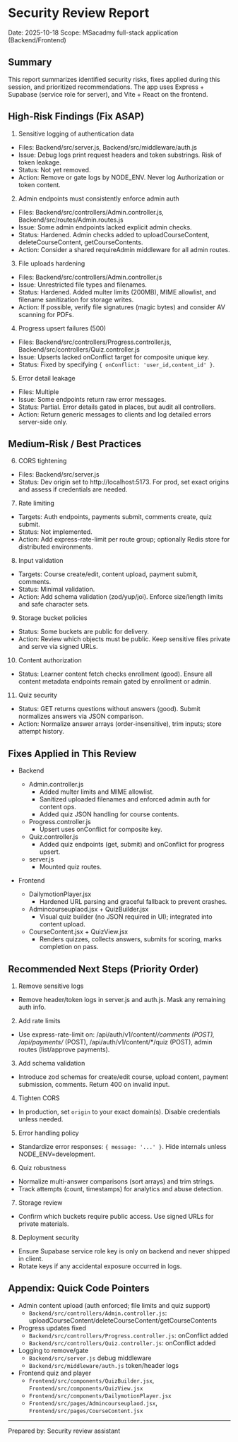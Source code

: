 # Security Review Report

Date: 2025-10-18
Scope: MSacadmy full-stack application (Backend/Frontend)

## Summary
This report summarizes identified security risks, fixes applied during this session, and prioritized recommendations. The app uses Express + Supabase (service role for server), and Vite + React on the frontend.

## High-Risk Findings (Fix ASAP)

1) Sensitive logging of authentication data
- Files: Backend/src/server.js, Backend/src/middleware/auth.js
- Issue: Debug logs print request headers and token substrings. Risk of token leakage.
- Status: Not yet removed.
- Action: Remove or gate logs by NODE_ENV. Never log Authorization or token content.

2) Admin endpoints must consistently enforce admin auth
- Files: Backend/src/controllers/Admin.controller.js, Backend/src/routes/Admin.routes.js
- Issue: Some admin endpoints lacked explicit admin checks.
- Status: Hardened. Admin checks added to uploadCourseContent, deleteCourseContent, getCourseContents.
- Action: Consider a shared requireAdmin middleware for all admin routes.

3) File uploads hardening
- Files: Backend/src/controllers/Admin.controller.js
- Issue: Unrestricted file types and filenames.
- Status: Hardened. Added multer limits (200MB), MIME allowlist, and filename sanitization for storage writes.
- Action: If possible, verify file signatures (magic bytes) and consider AV scanning for PDFs.

4) Progress upsert failures (500)
- Files: Backend/src/controllers/Progress.controller.js, Backend/src/controllers/Quiz.controller.js
- Issue: Upserts lacked onConflict target for composite unique key.
- Status: Fixed by specifying `{ onConflict: 'user_id,content_id' }`.

5) Error detail leakage
- Files: Multiple
- Issue: Some endpoints return raw error messages.
- Status: Partial. Error details gated in places, but audit all controllers.
- Action: Return generic messages to clients and log detailed errors server-side only.

## Medium-Risk / Best Practices

6) CORS tightening
- Files: Backend/src/server.js
- Status: Dev origin set to http://localhost:5173. For prod, set exact origins and assess if credentials are needed.

7) Rate limiting
- Targets: Auth endpoints, payments submit, comments create, quiz submit.
- Status: Not implemented.
- Action: Add express-rate-limit per route group; optionally Redis store for distributed environments.

8) Input validation
- Targets: Course create/edit, content upload, payment submit, comments.
- Status: Minimal validation.
- Action: Add schema validation (zod/yup/joi). Enforce size/length limits and safe character sets.

9) Storage bucket policies
- Status: Some buckets are public for delivery.
- Action: Review which objects must be public. Keep sensitive files private and serve via signed URLs.

10) Content authorization
- Status: Learner content fetch checks enrollment (good). Ensure all content metadata endpoints remain gated by enrollment or admin.

11) Quiz security
- Status: GET returns questions without answers (good). Submit normalizes answers via JSON comparison.
- Action: Normalize answer arrays (order-insensitive), trim inputs; store attempt history.

## Fixes Applied in This Review

- Backend
  - Admin.controller.js
    - Added multer limits and MIME allowlist.
    - Sanitized uploaded filenames and enforced admin auth for content ops.
    - Added quiz JSON handling for course contents.
  - Progress.controller.js
    - Upsert uses onConflict for composite key.
  - Quiz.controller.js
    - Added quiz endpoints (get, submit) and onConflict for progress upsert.
  - server.js
    - Mounted quiz routes.

- Frontend
  - DailymotionPlayer.jsx
    - Hardened URL parsing and graceful fallback to prevent crashes.
  - Admincourseuplaod.jsx + QuizBuilder.jsx
    - Visual quiz builder (no JSON required in UI); integrated into content upload.
  - CourseContent.jsx + QuizView.jsx
    - Renders quizzes, collects answers, submits for scoring, marks completion on pass.

## Recommended Next Steps (Priority Order)

1) Remove sensitive logs
- Remove header/token logs in server.js and auth.js. Mask any remaining auth info.

2) Add rate limits
- Use express-rate-limit on: /api/auth/v1/content/*/comments (POST), /api/payments/* (POST), /api/auth/v1/content/*/quiz (POST), admin routes (list/approve payments).

3) Add schema validation
- Introduce zod schemas for create/edit course, upload content, payment submission, comments. Return 400 on invalid input.

4) Tighten CORS
- In production, set `origin` to your exact domain(s). Disable credentials unless needed.

5) Error handling policy
- Standardize error responses: `{ message: '...' }`. Hide internals unless NODE_ENV=development.

6) Quiz robustness
- Normalize multi-answer comparisons (sort arrays) and trim strings.
- Track attempts (count, timestamps) for analytics and abuse detection.

7) Storage review
- Confirm which buckets require public access. Use signed URLs for private materials.

8) Deployment security
- Ensure Supabase service role key is only on backend and never shipped in client.
- Rotate keys if any accidental exposure occurred in logs.

## Appendix: Quick Code Pointers

- Admin content upload (auth enforced; file limits and quiz support)
  - `Backend/src/controllers/Admin.controller.js`: uploadCourseContent/deleteCourseContent/getCourseContents
- Progress updates fixed
  - `Backend/src/controllers/Progress.controller.js`: onConflict added
  - `Backend/src/controllers/Quiz.controller.js`: onConflict added
- Logging to remove/gate
  - `Backend/src/server.js` debug middleware
  - `Backend/src/middleware/auth.js` token/header logs
- Frontend quiz and player
  - `Frontend/src/components/QuizBuilder.jsx`, `Frontend/src/components/QuizView.jsx`
  - `Frontend/src/components/DailymotionPlayer.jsx`
  - `Frontend/src/pages/Admincourseuplaod.jsx`, `Frontend/src/pages/CourseContent.jsx`

---
Prepared by: Security review assistant
